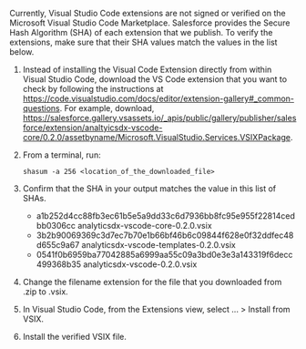 Currently, Visual Studio Code extensions are not signed or verified on the
Microsoft Visual Studio Code Marketplace. Salesforce provides the Secure Hash
Algorithm (SHA) of each extension that we publish. To verify the extensions,
make sure that their SHA values match the values in the list below.

1. Instead of installing the Visual Code Extension directly from within Visual
   Studio Code, download the VS Code extension that you want to check by
   following the instructions at
   https://code.visualstudio.com/docs/editor/extension-gallery#_common-questions.
   For example, download,
   https://salesforce.gallery.vsassets.io/_apis/public/gallery/publisher/salesforce/extension/analtyicsdx-vscode-core/0.2.0/assetbyname/Microsoft.VisualStudio.Services.VSIXPackage.

2. From a terminal, run:

    `shasum -a 256 <location_of_the_downloaded_file>`

3. Confirm that the SHA in your output matches the value in this list of SHAs.

   - a1b252d4cc88fb3ec61b5e5a9dd33c6d7936bb8fc95e955f22814cedbb0306cc  analyticsdx-vscode-core-0.2.0.vsix
   - 3b2b90069369c3d7ec7b70e1b66bf46b6c09844f628e0f32ddfec48d655c9a67  analyticsdx-vscode-templates-0.2.0.vsix
   - 0541f0b6959ba77042885a6999aa55c09a3bd0e3e3a143319f6decc499368b35  analyticsdx-vscode-0.2.0.vsix


4. Change the filename extension for the file that you downloaded from .zip to
.vsix.

5. In Visual Studio Code, from the Extensions view, select ... > Install from
VSIX.

6. Install the verified VSIX file.

